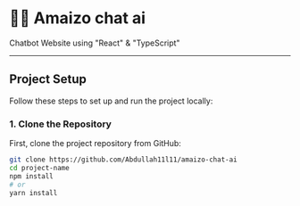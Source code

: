 # 🧑‍💻 Amaizo chat ai 

Chatbot Website using "React" & "TypeScript"

---

## Project Setup

Follow these steps to set up and run the project locally:

### 1. **Clone the Repository**

First, clone the project repository from GitHub:

```bash
git clone https://github.com/Abdullah11l11/amaizo-chat-ai
cd project-name
npm install
# or
yarn install
